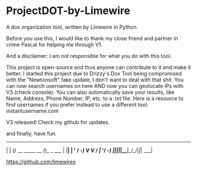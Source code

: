 # ProjectDOT-by-Limewire
A dox organization tool, written by Limewire in Python.
 
Before you use this, I would like to thank my close friend and partner in crime Pascal for helping me through V1.

And a disclaimer: I am not responsible for what you do with this tool. 

This project is open-source and thus anyone can contribute to it and make it better.
I started this project due to Drizzy's Dox Tool being compromised with the "Newtonsoft" fake update, I don't want to deal with that shit.
You can now search usernames on here AND now you can geolocate IPs with V3 (check console). You can also automatically save your results, like Name, Address, Phone Number, IP, etc. to a .txt file.
Here is a resource to find usernames if you prefer instead to use a different tool: instantusername.com

V3 released! Check my github for updates.

and finally; have fun.
  _    _                  _         
 | |  (_)_ __  _____ __ _(_)_ _ ___ 
 | |__| | '  \/ -_) V  V / | '_/ -_)
 |____|_|_|_|_\___|\_/\_/|_|_| \___|
                                    
 https://github.com/limewires
